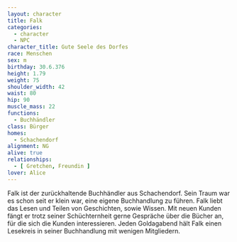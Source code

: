```yaml
---
layout: character
title: Falk
categories:
  - character
  - NPC
character_title: Gute Seele des Dorfes
race: Menschen
sex: m
birthday: 30.6.376
height: 1.79
weight: 75
shoulder_width: 42
waist: 80
hip: 90
muscle_mass: 22
functions:
  - Buchhändler 
class: Bürger
homes:
  - Schachendorf
alignment: NG
alive: true
relationships:
  - [ Gretchen, Freundin ]
lover: Alice
---
```


Falk ist der zurückhaltende Buchhändler aus Schachendorf. Sein Traum war es schon seit er klein war, eine eigene
Buchhandlung zu führen. Falk liebt das Lesen und Teilen von Geschichten, sowie Wissen. Mit neuen Kunden fängt er trotz
seiner Schüchternheit gerne Gespräche über die Bücher an, für die sich die Kunden interessieren. Jeden Goldagabend hält
Falk einen Lesekreis in seiner Buchhandlung mit wenigen Mitgliedern.